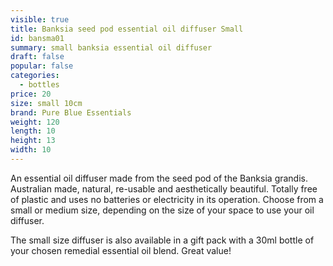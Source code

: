 ```yaml
---
visible: true
title: Banksia seed pod essential oil diffuser Small
id: bansma01
summary: small banksia essential oil diffuser
draft: false
popular: false
categories:
  - bottles
price: 20
size: small 10cm
brand: Pure Blue Essentials
weight: 120
length: 10
height: 13
width: 10
---
```

A﻿n essential oil diffuser made from the seed pod of the Banksia grandis.  Australian made, natural, re-usable and aesthetically beautiful.  Totally free of plastic and uses no batteries or electricity in its operation.  Choose from a small or medium size, depending on the size of your space to use your oil diffuser.

T﻿he small size diffuser is a﻿lso available in a gift pack with a 30ml bottle of your chosen remedial essential oil blend.  Great value!